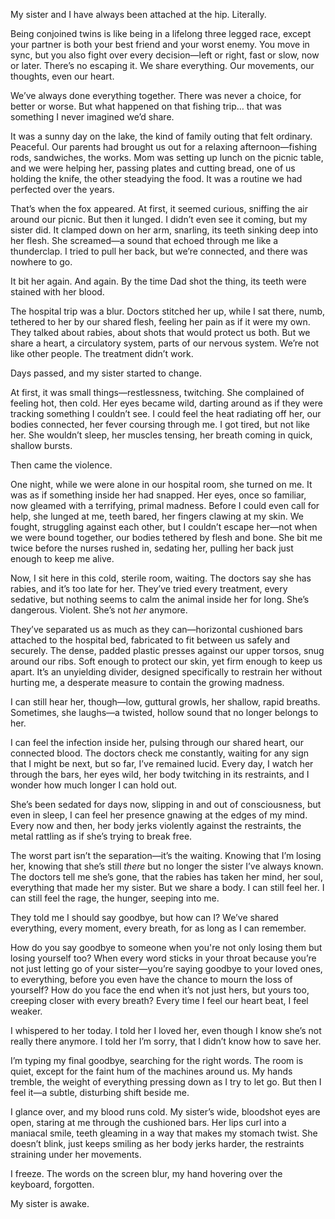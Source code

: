My sister and I have always been attached at the hip. Literally.

Being conjoined twins is like being in a lifelong three legged race, except your partner is both your best friend and your worst enemy. You move in sync, but you also fight over every decision—left or right, fast or slow, now or later. There’s no escaping it. We share everything. Our movements, our thoughts, even our heart.

We’ve always done everything together. There was never a choice, for better or worse. But what happened on that fishing trip… that was something I never imagined we’d share.

It was a sunny day on the lake, the kind of family outing that felt ordinary. Peaceful. Our parents had brought us out for a relaxing afternoon—fishing rods, sandwiches, the works. Mom was setting up lunch on the picnic table, and we were helping her, passing plates and cutting bread, one of us holding the knife, the other steadying the food. It was a routine we had perfected over the years.

That’s when the fox appeared. At first, it seemed curious, sniffing the air around our picnic. But then it lunged. I didn’t even see it coming, but my sister did. It clamped down on her arm, snarling, its teeth sinking deep into her flesh. She screamed—a sound that echoed through me like a thunderclap. I tried to pull her back, but we’re connected, and there was nowhere to go.

It bit her again. And again. By the time Dad shot the thing, its teeth were stained with her blood.

The hospital trip was a blur. Doctors stitched her up, while I sat there, numb, tethered to her by our shared flesh, feeling her pain as if it were my own. They talked about rabies, about shots that would protect us both. But we share a heart, a circulatory system, parts of our nervous system. We’re not like other people. The treatment didn’t work.

Days passed, and my sister started to change.

At first, it was small things—restlessness, twitching. She complained of feeling hot, then cold. Her eyes became wild, darting around as if they were tracking something I couldn’t see. I could feel the heat radiating off her, our bodies connected, her fever coursing through me. I got tired, but not like her. She wouldn’t sleep, her muscles tensing, her breath coming in quick, shallow bursts.

Then came the violence.

One night, while we were alone in our hospital room, she turned on me. It was as if something inside her had snapped. Her eyes, once so familiar, now gleamed with a terrifying, primal madness. Before I could even call for help, she lunged at me, teeth bared, her fingers clawing at my skin. We fought, struggling against each other, but I couldn’t escape her—not when we were bound together, our bodies tethered by flesh and bone. She bit me twice before the nurses rushed in, sedating her, pulling her back just enough to keep me alive.

Now, I sit here in this cold, sterile room, waiting. The doctors say she has rabies, and it’s too late for her. They’ve tried every treatment, every sedative, but nothing seems to calm the animal inside her for long. She’s dangerous. Violent. She’s not *her* anymore.

They’ve separated us as much as they can—horizontal cushioned bars attached to the hospital bed, fabricated to fit between us safely and securely. The dense, padded plastic presses against our upper torsos, snug around our ribs. Soft enough to protect our skin, yet firm enough to keep us apart. It’s an unyielding divider, designed specifically to restrain her without hurting me, a desperate measure to contain the growing madness.

I can still hear her, though—low, guttural growls, her shallow, rapid breaths. Sometimes, she laughs—a twisted, hollow sound that no longer belongs to her.

I can feel the infection inside her, pulsing through our shared heart, our connected blood. The doctors check me constantly, waiting for any sign that I might be next, but so far, I’ve remained lucid. Every day, I watch her through the bars, her eyes wild, her body twitching in its restraints, and I wonder how much longer I can hold out.

She’s been sedated for days now, slipping in and out of consciousness, but even in sleep, I can feel her presence gnawing at the edges of my mind. Every now and then, her body jerks violently against the restraints, the metal rattling as if she’s trying to break free.

The worst part isn’t the separation—it’s the waiting. Knowing that I’m losing her, knowing that she’s still *there* but no longer the sister I’ve always known. The doctors tell me she’s gone, that the rabies has taken her mind, her soul, everything that made her my sister. But we share a body. I can still feel her. I can still feel the rage, the hunger, seeping into me.

They told me I should say goodbye, but how can I? We’ve shared everything, every moment, every breath, for as long as I can remember.

How do you say goodbye to someone when you're not only losing them but losing yourself too? When every word sticks in your throat because you’re not just letting go of your sister—you’re saying goodbye to your loved ones, to everything, before you even have the chance to mourn the loss of yourself? How do you face the end when it’s not just hers, but yours too, creeping closer with every breath? Every time I feel our heart beat, I feel weaker.

I whispered to her today. I told her I loved her, even though I know she’s not really there anymore. I told her I’m sorry, that I didn’t know how to save her.

I’m typing my final goodbye, searching for the right words. The room is quiet, except for the faint hum of the machines around us. My hands tremble, the weight of everything pressing down as I try to let go. But then I feel it—a subtle, disturbing shift beside me.

I glance over, and my blood runs cold. My sister’s wide, bloodshot eyes are open, staring at me through the cushioned bars. Her lips curl into a maniacal smile, teeth gleaming in a way that makes my stomach twist. She doesn’t blink, just keeps smiling as her body jerks harder, the restraints straining under her movements.

I freeze. The words on the screen blur, my hand hovering over the keyboard, forgotten.

My sister is awake.